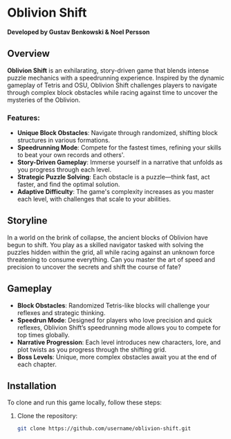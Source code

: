 # Oblivion Shift

**Developed by Gustav Benkowski & Noel Persson**

## Overview

**Oblivion Shift** is an exhilarating, story-driven game that blends intense puzzle mechanics with a speedrunning experience. Inspired by the dynamic gameplay of Tetris and OSU, Oblivion Shift challenges players to navigate through complex block obstacles while racing against time to uncover the mysteries of the Oblivion.

### Features:
- **Unique Block Obstacles**: Navigate through randomized, shifting block structures in various formations.
- **Speedrunning Mode**: Compete for the fastest times, refining your skills to beat your own records and others'.
- **Story-Driven Gameplay**: Immerse yourself in a narrative that unfolds as you progress through each level.
- **Strategic Puzzle Solving**: Each obstacle is a puzzle—think fast, act faster, and find the optimal solution.
- **Adaptive Difficulty**: The game's complexity increases as you master each level, with challenges that scale to your abilities.

## Storyline

In a world on the brink of collapse, the ancient blocks of Oblivion have begun to shift. You play as a skilled navigator tasked with solving the puzzles hidden within the grid, all while racing against an unknown force threatening to consume everything. Can you master the art of speed and precision to uncover the secrets and shift the course of fate?

## Gameplay

- **Block Obstacles**: Randomized Tetris-like blocks will challenge your reflexes and strategic thinking.
- **Speedrun Mode**: Designed for players who love precision and quick reflexes, Oblivion Shift’s speedrunning mode allows you to compete for top times globally.
- **Narrative Progression**: Each level introduces new characters, lore, and plot twists as you progress through the shifting grid.
- **Boss Levels**: Unique, more complex obstacles await you at the end of each chapter.

## Installation

To clone and run this game locally, follow these steps:

1. Clone the repository:
   ```bash
   git clone https://github.com/username/oblivion-shift.git
